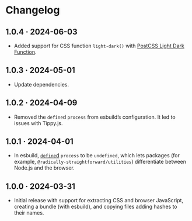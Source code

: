# Changelog

## 1.0.4 · 2024-06-03

- Added support for CSS function `light-dark()` with [PostCSS Light Dark Function](https://github.com/csstools/postcss-plugins/tree/88bdf6b0a1411d863c43f6c1b990e09a300a8811/plugins/postcss-light-dark-function).

## 1.0.3 · 2024-05-01

- Update dependencies.

## 1.0.2 · 2024-04-09

- Removed the `define`d `process` from esbuild’s configuration. It led to issues with Tippy.js.

## 1.0.1 · 2024-04-01

- In esbuild, [`define`d](https://esbuild.github.io/api/#define) `process` to be `undefined`, which lets packages (for example, `@radically-straightforward/utilities`) differentiate between Node.js and the browser.

## 1.0.0 · 2024-03-31

- Initial release with support for extracting CSS and browser JavaScript, creating a bundle (with esbuild), and copying files adding hashes to their names.
